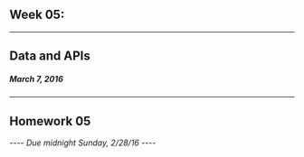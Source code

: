 ## Week 05:
---

## Data and APIs

##### March 7, 2016

---


## Homework 05

---- *Due midnight Sunday, 2/28/16* ----
